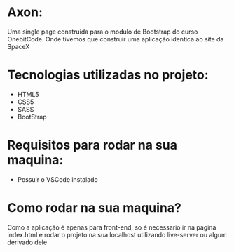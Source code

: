 # Axon: 
Uma single page construida para o modulo de Bootstrap do curso OnebitCode. Onde tivemos que construir uma aplicação identica ao site da SpaceX

# Tecnologias utilizadas no projeto: 
<ul>
    <li> HTML5 </li>
    <li> CSS5</li>
    <li> SASS </li>
    <li> BootStrap </li>
</ul>


# Requisitos para rodar na sua maquina: 
<ul>
    <li> Possuir o VSCode instalado </li>
</ul>

# Como rodar na sua maquina? 
<p> Como a aplicação é apenas para front-end, so é necessario ir na pagina index.html e rodar o projeto na sua localhost utilizando live-server ou algum derivado dele  </p>

